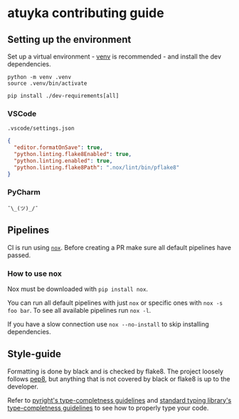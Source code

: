 # atuyka contributing guide

## Setting up the environment

Set up a virtual environment - [venv](https://docs.python.org/3/library/venv.html) is recommended - and install the dev dependencies.

```
python -m venv .venv
source .venv/bin/activate

pip install ./dev-requirements[all]
```

### VSCode

`.vscode/settings.json`

```json
{
  "editor.formatOnSave": true,
  "python.linting.flake8Enabled": true,
  "python.linting.enabled": true,
  "python.linting.flake8Path": ".nox/lint/bin/pflake8"
}
```

### PyCharm

`¯\_(ツ)_/¯`

## Pipelines

CI is run using [`nox`](https://nox.thea.codes/). Before creating a PR make sure all default pipelines have passed.

### How to use nox

Nox must be downloaded with `pip install nox`.

You can run all default pipelines with just `nox` or specific ones with `nox -s foo bar`. To see all available pipelines run `nox -l`.

If you have a slow connection use `nox --no-install` to skip installing dependencies.

## Style-guide

Formatting is done by black and is checked by flake8. The project loosely follows [pep8](https://www.python.org/dev/peps/pep-0008/), but anything that is not covered by black or flake8 is up to the developer.

Refer to [pyright's type-completness guidelines](https://github.com/microsoft/pyright/blob/main/docs/typed-libraries.md) and [standard typing library's type-completness guidelines](https://github.com/python/typing/blob/master/docs/libraries.md) to see how to properly type your code.
